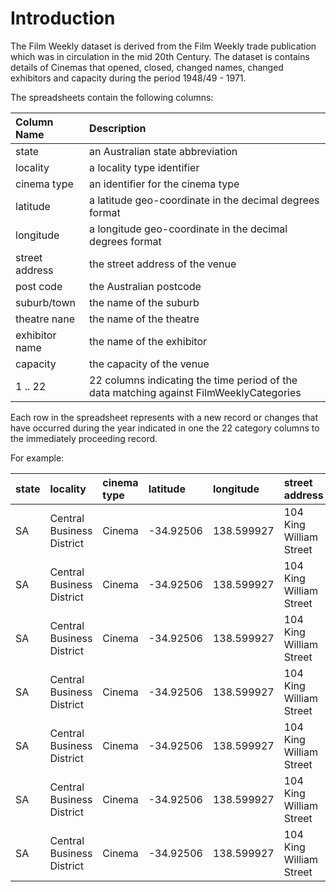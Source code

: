 # Introduction #

The Film Weekly dataset is derived from the Film Weekly trade publication which was in circulation in the mid 20th Century. The dataset is contains details of Cinemas that opened, closed, changed names, changed exhibitors and capacity during the period 1948/49 - 1971.

The spreadsheets contain the following columns:

| **Column Name** | **Description** |
|:----------------|:----------------|
| state           | an Australian state abbreviation |
| locality        | a locality type identifier |
| cinema type     | an identifier for the cinema type |
| latitude        | a latitude geo-coordinate in the decimal degrees format |
| longitude       | a longitude geo-coordinate in the decimal degrees format |
| street address  | the street address of the venue |
| post code       | the Australian postcode |
| suburb/town     | the name of the suburb |
| theatre nane    | the name of the theatre |
| exhibitor name  | the name of the exhibitor |
| capacity        | the capacity of the venue |
| 1 .. 22         | 22 columns indicating the time period of the data matching against FilmWeeklyCategories |

Each row in the spreadsheet represents with a new record or changes that have occurred during the year indicated in one the 22 category columns to the immediately proceeding record.

For example:

| **state** | **locality** | **cinema type** | **latitude** | **longitude** | **street address** | **postcode** | **suburb/town** | **theatre name** | **exhibitor name** | **capacity** | **1** | **2** | **3** | **4** | **5** | **6** | **7** | **8** | **9** | **10** | **11** | **12** | **13** | **14** | **15** | **16** | **17** | **18** | **19** | **20** | **21** | **22** |
|:----------|:-------------|:----------------|:-------------|:--------------|:-------------------|:-------------|:----------------|:-----------------|:-------------------|:-------------|:------|:------|:------|:------|:------|:------|:------|:------|:------|:-------|:-------|:-------|:-------|:-------|:-------|:-------|:-------|:-------|:-------|:-------|:-------|:-------|
| SA        | Central Business District | Cinema          | -34.92506    | 138.599927    | 104 King William Street | 5000         | Adelaide        | Majestic         | Fullers Theatres Pty. Ltd. | 1003         | 1948 - 1949 |       |       |       |       |       |       |       |       |        |        |        |        |        |        |        |        |        |        |        |        |        |
| SA        | Central Business District | Cinema          | -34.92506    | 138.599927    | 104 King William Street | 5000         | Adelaide        | Majestic         | Fullers Theatres Pty. Ltd. | 1021         |       | 1949 - 1950 |       |       |       |       |       |       |       |        |        |        |        |        |        |        |        |        |        |        |        |        |
| SA        | Central Business District | Cinema          | -34.92506    | 138.599927    | 104 King William Street | 5000         | Adelaide        | Majestic         | Celebrity Theatres Pty. Ltd. | 1013         |       |       |       |       |       | 1953 - 1954 | 1954 - 1955 | 1955 - 1956 |       |        |        |        |        |        |        |        |        |        |        |        |        |        |
| SA        | Central Business District | Cinema          | -34.92506    | 138.599927    | 104 King William Street | 5000         | Adelaide        | Majestic         | Celebrity Theatres Pty. Ltd. | 1083         |       |       |       |       |       |       |       |       | 1956 - 1957 | 1957 - 1958 | 1958 - 1959 |        |        |        |        |        |        |        |        |        |        |        |
| SA        | Central Business District | Cinema          | -34.92506    | 138.599927    | 104 King William Street | 5000         | Adelaide        | Majestic         | Celebrity Theatres Pty. Ltd. | 1003         |       |       |       |       |       |       |       |       |       |        |        | 1959 - 1960 | 1960 - 1961 | 1961 - 1962 | 1962 - 1963 | 1963 - 1964 | 1964 - 1965 | 1965 - 1966 |        |        |        |        |
| SA        | Central Business District | Cinema          | -34.92506    | 138.599927    | 104 King William Street | 5000         | Adelaide        | Her Majesty's    | Hoyts Theatres Ltd. | ?            |       |       |       |       |       |       |       |       |       |        |        |        |        |        |        |        |        |        |        | 1968 - 1969 |        |        |
| SA        | Central Business District | Cinema          | -34.92506    | 138.599927    | 104 King William Street | 5000         | Adelaide        | Warner           | Hindley St. Parking Centre | 728          |       |       |       |       |       |       |       |       |       |        |        |        |        |        |        |        |        |        |        |        | 1969 - 1970 | 1971   |